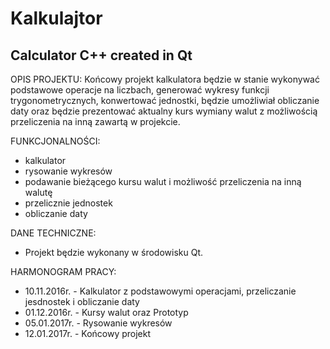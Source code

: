 # Kalkulajtor
Calculator C++ created in Qt
----------------------------
OPIS PROJEKTU: Końcowy projekt kalkulatora będzie w stanie wykonywać podstawowe operacje na liczbach, generować wykresy funkcji trygonometrycznych, konwertować jednostki, będzie umożliwiał obliczanie daty oraz będzie prezentować aktualny kurs wymiany walut z możliwością przeliczenia na inną zawartą w projekcie.

FUNKCJONALNOŚCI:
- kalkulator
- rysowanie wykresów
- podawanie bieżącego kursu walut i możliwość przeliczenia na inną walutę
- przelicznie jednostek
- obliczanie daty

DANE TECHNICZNE: 
- Projekt będzie wykonany w środowisku Qt.

HARMONOGRAM PRACY: 
- 10.11.2016r. - Kalkulator z podstawowymi operacjami, przeliczanie jesdnostek i obliczanie daty 
- 01.12.2016r. - Kursy walut oraz Prototyp 
- 05.01.2017r. - Rysowanie wykresów 
- 12.01.2017r. - Końcowy projekt

